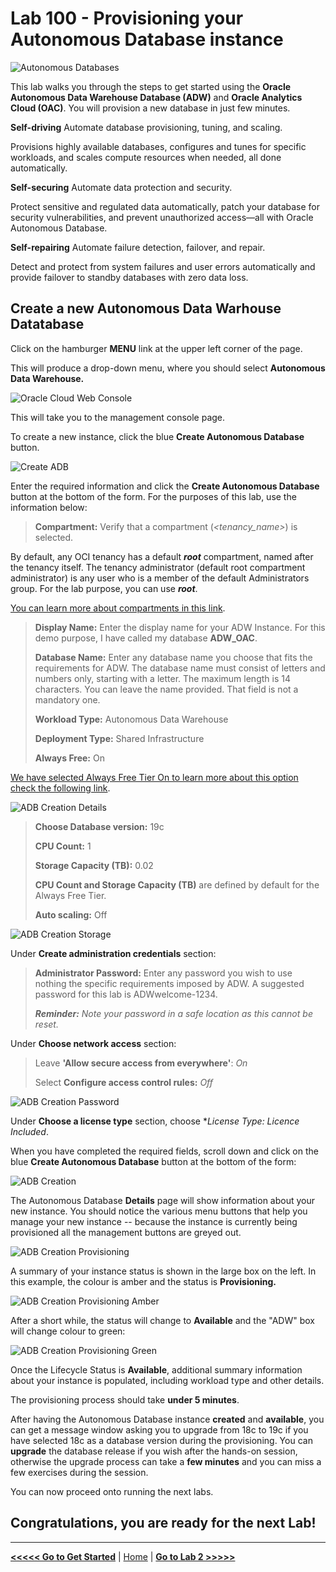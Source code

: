 # Lab 100 - Provisioning your Autonomous Database instance

![Autonomous Databases](/images/adb_banner2.png)

This lab walks you through the steps to get started using the **Oracle Autonomous Data Warehouse Database (ADW)** and **Oracle Analytics Cloud (OAC)**. You will provision a new database in just few minutes.

**Self-driving**
Automate database provisioning, tuning, and scaling.

Provisions highly available databases, configures and tunes for specific workloads, and scales compute resources when needed, all done automatically.

**Self-securing**
Automate data protection and security.

Protect sensitive and regulated data automatically, patch your database for security vulnerabilities, and prevent unauthorized access—all with Oracle Autonomous Database.

**Self-repairing**
Automate failure detection, failover, and repair.

Detect and protect from system failures and user errors automatically and provide failover to standby databases with zero data loss.

## Create a new Autonomous Data Warhouse Datatabase

Click on the hamburger **MENU** link at the upper left corner of the page.

This will produce a drop-down menu, where you should select **Autonomous Data Warehouse.**

![Oracle Cloud Web Console](/images/lab100_1.png)

This will take you to the management console page.

To create a new instance, click the blue **Create Autonomous Database** button.

![Create ADB](/images/lab100_2.png)

Enter the required information and click the **Create Autonomous Database** button at the bottom of the form. For the purposes of this lab, use the information below:

>**Compartment:** Verify that a compartment (*\<tenancy_name\>*) is selected.

By default, any OCI tenancy has a default ***root*** compartment, named after the tenancy itself. The tenancy administrator (default root compartment administrator) is any user who is a member of the default Administrators group. For the lab purpose, you can use ***root***.

[You can learn more about compartments in this link](https://docs.cloud.oracle.com/en-us/iaas/Content/Identity/Tasks/managingcompartments.htm).

> **Display Name:** Enter the display name for your ADW Instance. For this demo purpose, I have called my database **ADW_OAC**.
>
> **Database Name:** Enter any database name you choose that fits the requirements for ADW. The database name must consist of letters and numbers only, starting with a letter. The maximum length is 14 characters. You can leave the name provided. That field is not a mandatory one.
>
> **Workload Type:** Autonomous Data Warehouse
>
> **Deployment Type:** Shared Infrastructure
>
> **Always Free:** On

[We have selected Always Free Tier On to learn more about this option check the following link](https://www.oracle.com/uk/cloud/free/#always-free).

![ADB Creation Details](/images/lab100_3.png)

> **Choose Database version:** 19c
>
> **CPU Count:** 1
>
> **Storage Capacity (TB):** 0.02
>
> **CPU Count and Storage Capacity (TB)** are defined by default for the Always Free Tier.
>
> **Auto scaling:** Off

![ADB Creation Storage](/images/lab100_4.png)

Under **Create administration credentials** section:

> **Administrator Password:** Enter any password you wish to use nothing the specific requirements imposed by ADW. A suggested password for this lab is ADWwelcome-1234.
>
> ***Reminder:** Note your password in a safe location as this cannot be reset.*

Under **Choose network access** section:

> Leave **'Allow secure access from everywhere'**: *On*
>
> Select **Configure access control rules:** *Off*

![ADB Creation Password](/images/lab100_5.png)

Under **Choose a license type** section, choose **License Type: Licence Included*.

When you have completed the required fields, scroll down and click on the blue **Create Autonomous Database** button at the bottom of the form:

![ADB Creation](/images/lab100_6.png)

The Autonomous Database **Details** page will show information about your new instance. You should notice the various menu buttons that help you manage your new instance -- because the instance is currently being provisioned all the management buttons are greyed out.

![ADB Creation Provisioning](/images/lab100_7.png)

A summary of your instance status is shown in the large box on the left. In this example, the colour is amber and the status is **Provisioning.**

![ADB Creation Provisioning Amber](/images/lab100_8.png)

After a short while, the status will change to **Available** and the "ADW" box will change colour to green:

![ADB Creation Provisioning Green](/images/lab100_9.png)

Once the Lifecycle Status is **Available**, additional summary information about your instance is populated, including workload type and other details.

The provisioning process should take **under 5 minutes**.

After having the Autonomous Database instance **created** and **available**, you can get a message window asking you to upgrade from 18c to 19c if you have selected 18c as a database version during the provisioning. You can **upgrade** the database release if you wish after the hands-on session, otherwise the upgrade process can take a **few minutes** and you can miss a few exercises during the session.

You can now proceed onto running the next labs.

## Congratulations, you are ready for the next Lab!

---

[**<<<<< Go to Get Started**](../Lab0/README.md) | [Home](../README.md) | [**Go to Lab 2 >>>>>**](../Lab2/README.md)